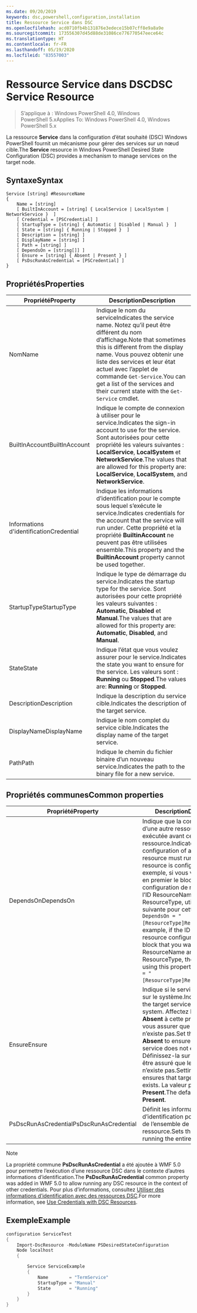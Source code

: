 ```yaml
---
ms.date: 09/20/2019
keywords: dsc,powershell,configuration,installation
title: Ressource Service dans DSC
ms.openlocfilehash: acd0710fb4b131876e3edece15b07cff8e9a8a9e
ms.sourcegitcommit: 173556307d45d88de31086ce776770547eece64c
ms.translationtype: HT
ms.contentlocale: fr-FR
ms.lasthandoff: 05/19/2020
ms.locfileid: "83557003"
---
```

# <a name="dsc-service-resource"></a><span data-ttu-id="6cb28-103">Ressource Service dans DSC</span><span class="sxs-lookup"><span data-stu-id="6cb28-103">DSC Service Resource</span></span>

> <span data-ttu-id="6cb28-104">S’applique à : Windows PowerShell 4.0, Windows PowerShell 5.x</span><span class="sxs-lookup"><span data-stu-id="6cb28-104">Applies To: Windows PowerShell 4.0, Windows PowerShell 5.x</span></span>

<span data-ttu-id="6cb28-105">La ressource **Service** dans la configuration d’état souhaité (DSC) Windows PowerShell fournit un mécanisme pour gérer des services sur un nœud cible.</span><span class="sxs-lookup"><span data-stu-id="6cb28-105">The **Service** resource in Windows PowerShell Desired State Configuration (DSC) provides a mechanism to manage services on the target node.</span></span>

## <a name="syntax"></a><span data-ttu-id="6cb28-106">Syntaxe</span><span class="sxs-lookup"><span data-stu-id="6cb28-106">Syntax</span></span>

```Syntax
Service [string] #ResourceName
{
    Name = [string]
    [ BuiltInAccount = [string] { LocalService | LocalSystem | NetworkService }  ]
    [ Credential = [PSCredential] ]
    [ StartupType = [string] { Automatic | Disabled | Manual }  ]
    [ State = [string] { Running | Stopped }  ]
    [ Description = [string] ]
    [ DisplayName = [string] ]
    [ Path = [string] ]
    [ DependsOn = [string[]] ]
    [ Ensure = [string] { Absent | Present } ]
    [ PsDscRunAsCredential = [PSCredential] ]
}
```

## <a name="properties"></a><span data-ttu-id="6cb28-107">Propriétés</span><span class="sxs-lookup"><span data-stu-id="6cb28-107">Properties</span></span>

|<span data-ttu-id="6cb28-108">Propriété</span><span class="sxs-lookup"><span data-stu-id="6cb28-108">Property</span></span> |<span data-ttu-id="6cb28-109">Description</span><span class="sxs-lookup"><span data-stu-id="6cb28-109">Description</span></span> |
|---|---|
|<span data-ttu-id="6cb28-110">Nom</span><span class="sxs-lookup"><span data-stu-id="6cb28-110">Name</span></span> |<span data-ttu-id="6cb28-111">Indique le nom du service</span><span class="sxs-lookup"><span data-stu-id="6cb28-111">Indicates the service name.</span></span> <span data-ttu-id="6cb28-112">Notez qu’il peut être différent du nom d’affichage.</span><span class="sxs-lookup"><span data-stu-id="6cb28-112">Note that sometimes this is different from the display name.</span></span> <span data-ttu-id="6cb28-113">Vous pouvez obtenir une liste des services et leur état actuel avec l’applet de commande `Get-Service`.</span><span class="sxs-lookup"><span data-stu-id="6cb28-113">You can get a list of the services and their current state with the `Get-Service` cmdlet.</span></span> |
|<span data-ttu-id="6cb28-114">BuiltInAccount</span><span class="sxs-lookup"><span data-stu-id="6cb28-114">BuiltInAccount</span></span> |<span data-ttu-id="6cb28-115">Indique le compte de connexion à utiliser pour le service.</span><span class="sxs-lookup"><span data-stu-id="6cb28-115">Indicates the sign-in account to use for the service.</span></span> <span data-ttu-id="6cb28-116">Sont autorisées pour cette propriété les valeurs suivantes : **LocalService**, **LocalSystem** et **NetworkService**.</span><span class="sxs-lookup"><span data-stu-id="6cb28-116">The values that are allowed for this property are: **LocalService**, **LocalSystem**, and **NetworkService**.</span></span> |
|<span data-ttu-id="6cb28-117">Informations d'identification</span><span class="sxs-lookup"><span data-stu-id="6cb28-117">Credential</span></span> |<span data-ttu-id="6cb28-118">Indique les informations d’identification pour le compte sous lequel s’exécute le service.</span><span class="sxs-lookup"><span data-stu-id="6cb28-118">Indicates credentials for the account that the service will run under.</span></span> <span data-ttu-id="6cb28-119">Cette propriété et la propriété **BuiltinAccount** ne peuvent pas être utilisées ensemble.</span><span class="sxs-lookup"><span data-stu-id="6cb28-119">This property and the **BuiltinAccount** property cannot be used together.</span></span> |
|<span data-ttu-id="6cb28-120">StartupType</span><span class="sxs-lookup"><span data-stu-id="6cb28-120">StartupType</span></span> |<span data-ttu-id="6cb28-121">Indique le type de démarrage du service.</span><span class="sxs-lookup"><span data-stu-id="6cb28-121">Indicates the startup type for the service.</span></span> <span data-ttu-id="6cb28-122">Sont autorisées pour cette propriété les valeurs suivantes : **Automatic**, **Disabled** et **Manual**.</span><span class="sxs-lookup"><span data-stu-id="6cb28-122">The values that are allowed for this property are: **Automatic**, **Disabled**, and **Manual**.</span></span> |
|<span data-ttu-id="6cb28-123">State</span><span class="sxs-lookup"><span data-stu-id="6cb28-123">State</span></span> |<span data-ttu-id="6cb28-124">Indique l’état que vous voulez assurer pour le service.</span><span class="sxs-lookup"><span data-stu-id="6cb28-124">Indicates the state you want to ensure for the service.</span></span> <span data-ttu-id="6cb28-125">Les valeurs sont : **Running** ou **Stopped**.</span><span class="sxs-lookup"><span data-stu-id="6cb28-125">The values are: **Running** or **Stopped**.</span></span> |
|<span data-ttu-id="6cb28-126">Description</span><span class="sxs-lookup"><span data-stu-id="6cb28-126">Description</span></span> |<span data-ttu-id="6cb28-127">Indique la description du service cible.</span><span class="sxs-lookup"><span data-stu-id="6cb28-127">Indicates the description of the target service.</span></span> |
|<span data-ttu-id="6cb28-128">DisplayName</span><span class="sxs-lookup"><span data-stu-id="6cb28-128">DisplayName</span></span> |<span data-ttu-id="6cb28-129">Indique le nom complet du service cible.</span><span class="sxs-lookup"><span data-stu-id="6cb28-129">Indicates the display name of the target service.</span></span> |
|<span data-ttu-id="6cb28-130">Path</span><span class="sxs-lookup"><span data-stu-id="6cb28-130">Path</span></span> |<span data-ttu-id="6cb28-131">Indique le chemin du fichier binaire d’un nouveau service.</span><span class="sxs-lookup"><span data-stu-id="6cb28-131">Indicates the path to the binary file for a new service.</span></span> |

## <a name="common-properties"></a><span data-ttu-id="6cb28-132">Propriétés communes</span><span class="sxs-lookup"><span data-stu-id="6cb28-132">Common properties</span></span>

|<span data-ttu-id="6cb28-133">Propriété</span><span class="sxs-lookup"><span data-stu-id="6cb28-133">Property</span></span> |<span data-ttu-id="6cb28-134">Description</span><span class="sxs-lookup"><span data-stu-id="6cb28-134">Description</span></span> |
|---|---|
|<span data-ttu-id="6cb28-135">DependsOn</span><span class="sxs-lookup"><span data-stu-id="6cb28-135">DependsOn</span></span> |<span data-ttu-id="6cb28-136">Indique que la configuration d’une autre ressource doit être exécutée avant celle de cette ressource.</span><span class="sxs-lookup"><span data-stu-id="6cb28-136">Indicates that the configuration of another resource must run before this resource is configured.</span></span> <span data-ttu-id="6cb28-137">Par exemple, si vous voulez exécuter en premier le bloc de script de configuration de ressource ayant l’ID ResourceName et le type ResourceType, utilisez la syntaxe suivante pour cette propriété : `DependsOn = "[ResourceType]ResourceName"`.</span><span class="sxs-lookup"><span data-stu-id="6cb28-137">For example, if the ID of the resource configuration script block that you want to run first is ResourceName and its type is ResourceType, the syntax for using this property is `DependsOn = "[ResourceType]ResourceName"`.</span></span> |
|<span data-ttu-id="6cb28-138">Ensure</span><span class="sxs-lookup"><span data-stu-id="6cb28-138">Ensure</span></span> |<span data-ttu-id="6cb28-139">Indique si le service cible existe sur le système.</span><span class="sxs-lookup"><span data-stu-id="6cb28-139">Indicates whether the target service exists on the system.</span></span> <span data-ttu-id="6cb28-140">Affectez la valeur **Absent** à cette propriété pour vous assurer que le service cible n’existe pas.</span><span class="sxs-lookup"><span data-stu-id="6cb28-140">Set this property to **Absent** to ensure that the target service does not exist.</span></span> <span data-ttu-id="6cb28-141">Définissez-la sur **Present** pour être assuré que le service cible n’existe pas.</span><span class="sxs-lookup"><span data-stu-id="6cb28-141">Setting it to **Present** ensures that target service exists.</span></span> <span data-ttu-id="6cb28-142">La valeur par défaut est **Present**.</span><span class="sxs-lookup"><span data-stu-id="6cb28-142">The default value is **Present**.</span></span> |
|<span data-ttu-id="6cb28-143">PsDscRunAsCredential</span><span class="sxs-lookup"><span data-stu-id="6cb28-143">PsDscRunAsCredential</span></span> |<span data-ttu-id="6cb28-144">Définit les informations d’identification pour l’exécution de l’ensemble de la ressource.</span><span class="sxs-lookup"><span data-stu-id="6cb28-144">Sets the credential for running the entire resource as.</span></span> |

> [!NOTE]
> <span data-ttu-id="6cb28-145">La propriété commune **PsDscRunAsCredential** a été ajoutée à WMF 5.0 pour permettre l’exécution d’une ressource DSC dans le contexte d’autres informations d’identification.</span><span class="sxs-lookup"><span data-stu-id="6cb28-145">The **PsDscRunAsCredential** common property was added in WMF 5.0 to allow running any DSC resource in the context of other credentials.</span></span> <span data-ttu-id="6cb28-146">Pour plus d’informations, consultez [Utiliser des informations d’identification avec des ressources DSC](../../../configurations/runasuser.md).</span><span class="sxs-lookup"><span data-stu-id="6cb28-146">For more information, see [Use Credentials with DSC Resources](../../../configurations/runasuser.md).</span></span>

## <a name="example"></a><span data-ttu-id="6cb28-147">Exemple</span><span class="sxs-lookup"><span data-stu-id="6cb28-147">Example</span></span>

```powershell
configuration ServiceTest
{
    Import-DscResource -ModuleName PSDesiredStateConfiguration
    Node localhost
    {

        Service ServiceExample
        {
            Name        = "TermService"
            StartupType = "Manual"
            State       = "Running"
        }
    }
}
```
